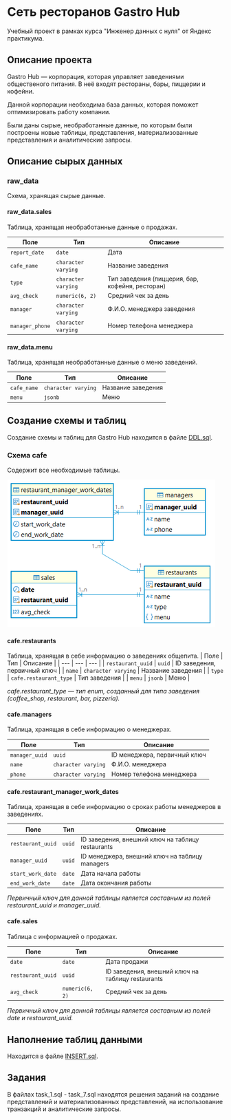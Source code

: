 # Сеть ресторанов Gastro Hub
Учебный проект в рамках курса "Инженер данных с нуля" от Яндекс практикума.

## Описание проекта
Gastro Hub — корпорация, которая управляет заведениями общественого питания. В неё входят рестораны, бары, пиццерии и кофейни.

Данной корпорации необходима база данных, которая поможет оптимизировать работу компании.

Были даны сырые, необработанные данные, по которым были построены новые таблицы, представления, материализованные представления и аналитические запросы.


## Описание сырых данных
### raw_data 
Cхема, хранящая сырые данные.

#### raw_data.sales
Таблица, хранящая необработанные данные о продажах.

| Поле | Тип | Описание |
| --- | --- | --- |
| `report_date` | `date` | Дата |
| `cafe_name` | `character varying` | Название заведения |
| `type` | `character varying` | Тип заведения (пиццерия, бар, кофейня, ресторан) |
| `avg_check` | `numeric(6, 2)` | Средний чек за день |
| `manager` | `character varying` | Ф.И.О. менеджера заведения |
| `manager_phone` | `character varying` | Номер телефона менеджера |

#### raw_data.menu
Таблица, хранящая необработанные данные о меню заведений.

| Поле | Тип | Описание |
| --- | --- | --- |
| `cafe_name` | `character varying` | Название заведения |
| `menu` | `jsonb` | Меню |

## Создание схемы и таблиц
Создание схемы и таблиц для Gastro Hub находится в файле [DDL.sql](https://github.com/ivolnoboi/de-start-project-gastro-hub/blob/main/DDL.sql).

### Схема cafe
Содержит все необходимые таблицы.

![](https://github.com/ivolnoboi/de-start-project-gastro-hub/raw/main/img/cafe_schema.png)

#### cafe.restaurants
Таблица, хранящая в себе информацию о заведениях общепита.
| Поле | Тип | Описание |
| --- | --- | --- |
| `restaurant_uuid` | `uuid` | ID заведения, первичный ключ |
| `name` | `character varying` | Название заведения |
| `type` | `cafe.restaurant_type` | Тип заведения |
| `menu` | `jsonb` | Меню |

*cafe.restaurant_type — тип enum, созданный для типа заведения (coffee_shop, restaurant, bar, pizzeria).*

#### cafe.managers
Таблица, хранящая в себе информацию о менеджерах.

| Поле | Тип | Описание |
| --- | --- | --- |
| `manager_uuid` | `uuid` | ID менеджера, первичный ключ |
| `name ` | `character varying` | Ф.И.О. менеджера |
| `phone` | `character varying` | Номер телефона менеджера |

#### cafe.restaurant_manager_work_dates
Таблица, хранящая в себе информацию о сроках работы менеджеров в заведениях.

| Поле | Тип | Описание |
| --- | --- | --- |
| `restaurant_uuid` | `uuid` | ID заведения, внешний ключ на таблицу restaurants |
| `manager_uuid` | `uuid` | ID менеджера, внешний ключ на таблицу managers |
| `start_work_date` | `date` | Дата начала работы |
| `end_work_date` | `date` | Дата окончания работы |

*Первичный ключ для данной таблицы является составным из полей restaurant_uuid и manager_uuid.*

#### cafe.sales
Таблица с информацией о продажах.

| Поле | Тип | Описание |
| --- | --- | --- |
| `date` | `date` | Дата продажи |
| `restaurant_uuid` | `uuid` | ID заведения, внешний ключ на таблицу restaurants |
| `avg_check` | `numeric(6, 2)` | Средний чек за день |

*Первичный ключ для данной таблицы является составным из полей date и restaurant_uuid.*

## Наполнение таблиц данными
Находится в файле [INSERT.sql](https://github.com/ivolnoboi/de-start-project-gastro-hub/blob/main/INSERT.sql).

## Задания
В файлах task_1.sql - task_7.sql находятся решения заданий на создание представлений и материализованных представлений, на использование транзакций и аналитические запросы.


